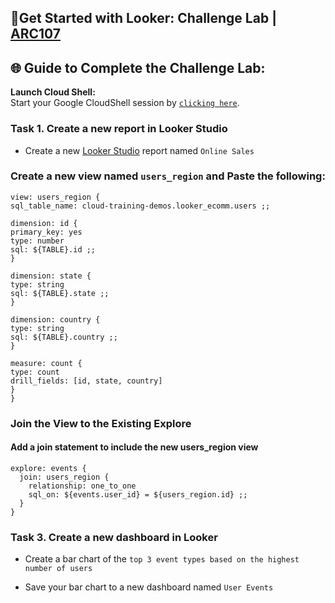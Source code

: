 ## 🚀Get Started with Looker: Challenge Lab | [ARC107](https://www.cloudskillsboost.google/focuses/61470?parent=catalog)


## 🌐 **Guide to Complete the Challenge Lab:**

 **Launch Cloud Shell:**  
   Start your Google CloudShell session by [``clicking here``](https://console.cloud.google.com/home/dashboard?project=&pli=1&cloudshell=true).

### Task 1. Create a new report in Looker Studio ###

* Create a new [Looker Studio](http://lookerstudio.google.com/) report named `Online Sales`

### Create a new view named `users_region` and Paste the following:

```
view: users_region {
sql_table_name: cloud-training-demos.looker_ecomm.users ;;

dimension: id {
primary_key: yes
type: number
sql: ${TABLE}.id ;;
}

dimension: state {
type: string
sql: ${TABLE}.state ;;
}

dimension: country {
type: string
sql: ${TABLE}.country ;;
}

measure: count {
type: count
drill_fields: [id, state, country]
}
}
```

### Join the View to the Existing Explore ###
#### Add a join statement to include the new users_region view ####
```
explore: events {
  join: users_region {
    relationship: one_to_one
    sql_on: ${events.user_id} = ${users_region.id} ;;
  }
}
```

### Task 3. Create a new dashboard in Looker ###

* Create a bar chart of the `top 3 event types based on the highest number of users`

* Save your bar chart to a new dashboard named `User Events`


